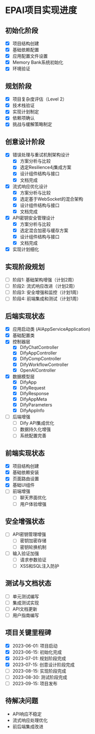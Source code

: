 # EPAI项目实现进度

## 初始化阶段

- [x] 项目结构创建
- [x] 基础依赖配置
- [x] 应用配置文件设置
- [x] Memory Bank系统初始化
- [x] 环境验证

## 规划阶段

- [x] 项目复杂度评估（Level 2）
- [x] 技术栈验证
- [x] 实现计划制定
- [x] 依赖项确认
- [x] 挑战与缓解策略制定

## 创意设计阶段

- [x] 错误处理与重试机制架构设计
  - [x] 方案分析与比较
  - [x] 选定Resilience4j集成方案
  - [x] 设计组件结构与接口
  - [x] 文档完成
- [x] 流式响应优化设计
  - [x] 方案分析与比较
  - [x] 选定基于WebSocket的混合架构
  - [x] 设计组件结构与接口
  - [x] 文档完成
- [x] API密钥安全管理设计
  - [x] 方案分析与比较
  - [x] 选定混合加密与缓存方案
  - [x] 设计组件结构与接口
  - [x] 文档完成
- [x] 实现计划细化

## 实现阶段规划

- [ ] 阶段1: 基础架构增强（计划2周）
- [ ] 阶段2: 流式响应改进（计划2周）
- [ ] 阶段3: 安全增强和监控（计划1周）
- [ ] 阶段4: 前端集成和测试（计划1周）

## 后端实现状态

- [x] 应用启动类 (AIAppServiceApplication)
- [x] 基础配置类
- [x] 控制器层
  - [x] DifyChatController 
  - [x] DifyAppController
  - [x] DifyCompController
  - [x] DifyWorkflowController
  - [x] OpenAIController
- [x] 数据模型层
  - [x] DifyApp
  - [x] DifyRequest
  - [x] DifyResponse
  - [x] DifyAppMeta
  - [x] DifyParameters
  - [x] DifyAppInfo
- [ ] 后端增强
  - [ ] Dify API集成优化
  - [ ] 数据持久化增强
  - [ ] 系统配置完善

## 前端实现状态

- [x] 项目结构创建
- [x] 基础依赖安装
- [x] 页面路由设置
- [x] 基础UI组件
- [ ] 前端增强
  - [ ] 聊天界面优化
  - [ ] 用户体验增强

## 安全增强状态

- [ ] API密钥管理增强
  - [ ] 密钥加密存储
  - [ ] 密钥轮换机制
- [ ] 输入验证加强
  - [ ] 请求参数验证
  - [ ] XSS和SQL注入防护

## 测试与文档状态

- [ ] 单元测试编写
- [ ] 集成测试实现
- [ ] API文档更新
- [ ] 用户指南编写

## 项目关键里程碑

- [x] 2023-06-01: 项目启动
- [x] 2023-06-15: 初始化完成
- [x] 2023-07-01: 规划阶段完成
- [x] 2023-07-15: 创意设计阶段完成
- [ ] 2023-08-15: 实现阶段完成
- [ ] 2023-08-30: 测试阶段完成
- [ ] 2023-09-15: 项目发布

## 待解决问题

- API响应不稳定
- 流式响应处理优化
- 前后端集成改进
